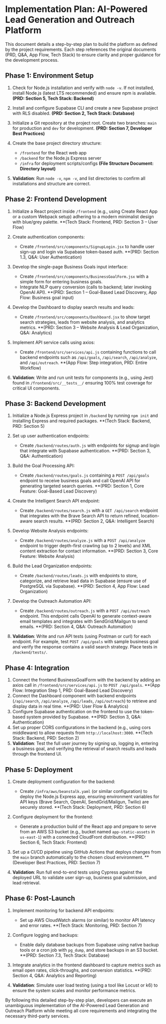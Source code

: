 # Implementation Plan: AI-Powered Lead Generation and Outreach Platform

This document details a step-by-step plan to build the platform as defined by the project requirements. Each step references the original documents (PRD, Q&A, App Flow, Tech Stack) to ensure clarity and proper guidance for the development process.

## Phase 1: Environment Setup

1.  Check for Node.js installation and verify with `node -v`. If not installed, install Node.js (latest LTS recommended) and ensure npm is available. **(PRD: Section 5, Tech Stack: Backend)**

2.  Install and configure Supabase CLI and create a new Supabase project with RLS disabled. **(PRD: Section 2, Tech Stack: Database)**

3.  Initialize a Git repository at the project root. Create two branches: `main` for production and `dev` for development. **(PRD: Section 7, Developer Best Practices)**

4.  Create the base project directory structure:

    *   `/frontend` for the React web app
    *   `/backend` for the Node.js Express server
    *   `/infra` for deployment scripts/configs **(File Structure Document: Directory layout)**

5.  **Validation**: Run `node -v`, `npm -v`, and list directories to confirm all installations and structure are correct.

## Phase 2: Frontend Development

1.  Initialize a React project inside `/frontend` (e.g., using Create React App or a custom Webpack setup) adhering to a modern minimalist design with blue/grey palette. **(Tech Stack: Frontend, PRD: Section 3 – User Flow)

2.  Create authentication components:

    *   Create `/frontend/src/components/SignupLogin.jsx` to handle user sign-up and login via Supabase token-based auth. **(PRD: Section 1.3, Q&A: User Authentication)

3.  Develop the single-page Business Goals input interface:

    *   Create `/frontend/src/components/BusinessGoalForm.jsx` with a simple form for entering business goals.
    *   Integrate NLP query conversion (calls to backend; later invoking OpenAI API). **(PRD: Section 1 – Goal-Based Lead Discovery, App Flow: Business goal input)

4.  Develop the Dashboard to display search results and leads:

    *   Create `/frontend/src/components/Dashboard.jsx` to show target search strategies, leads from website analysis, and analytics metrics. **(PRD: Section 3 – Website Analysis & Lead Organization, Q&A: Analytics)

5.  Implement API service calls using axios:

    *   Create `/frontend/src/services/api.js` containing functions to call backend endpoints such as `/api/goals`, `/api/search`, `/api/analyze`, and `/api/outreach`. **(App Flow: Step integration, PRD: Entire Workflow)

6.  **Validation**: Write and run unit tests for components (e.g., using Jest) found in `/frontend/src/__tests__/` ensuring 100% test coverage for critical UI components.

## Phase 3: Backend Development

1.  Initialize a Node.js Express project in `/backend` by running `npm init` and installing Express and required packages. **(Tech Stack: Backend, PRD: Section 5)

2.  Set up user authentication endpoints:

    *   Create `/backend/routes/auth.js` with endpoints for signup and login that integrate with Supabase authentication. **(PRD: Section 3, Q&A: Authentication)

3.  Build the Goal Processing API:

    *   Create `/backend/routes/goals.js` containing a `POST /api/goals` endpoint to receive business goals and call OpenAI API for generating targeted search queries. **(PRD: Section 1, Core Feature: Goal-Based Lead Discovery)

4.  Create the Intelligent Search API endpoint:

    *   Create `/backend/routes/search.js` with a `GET /api/search` endpoint that integrates with the Brave Search API to return refined, location-aware search results. **(PRD: Section 2, Q&A: Intelligent Search)

5.  Develop Website Analysis endpoints:

    *   Create `/backend/routes/analyze.js` with a `POST /api/analyze` endpoint to trigger depth-first crawling (up to 2 levels) and XML content extraction for contact information. **(PRD: Section 3, Core Feature: Website Analysis)

6.  Build the Lead Organization endpoints:

    *   Create `/backend/routes/leads.js` with endpoints to store, categorize, and retrieve lead data in Supabase (ensure use of PostgreSQL via Supabase). **(PRD: Section 4, App Flow: Lead Organization)

7.  Develop the Outreach Automation API:

    *   Create `/backend/routes/outreach.js` with a `POST /api/outreach` endpoint. This endpoint calls OpenAI to generate context-aware email templates and integrates with SendGrid/Mailgun to send emails. **(PRD: Section 4, Q&A: Outreach Automation)

8.  **Validation**: Write and run API tests (using Postman or curl) for each endpoint. For example, test `POST /api/goals` with sample business goal and verify the response contains a valid search strategy. Place tests in `/backend/tests/`.

## Phase 4: Integration

1.  Connect the frontend BusinessGoalForm with the backend by adding an axios call in `/frontend/src/services/api.js` to `POST /api/goals`. **(App Flow: Integration Step 1, PRD: Goal-Based Lead Discovery)
2.  Connect the Dashboard component with backend endpoints (`/api/search`, `/api/analyze`, `/api/leads`, `/api/outreach`) to retrieve and display data in real time. **(PRD: User Flow & Analytics)
3.  Configure Supabase authentication on the frontend to use the token-based system provided by Supabase. **(PRD: Section 3, Q&A: Authentication)
4.  Set up proper CORS configurations in the backend (e.g., using cors middleware) to allow requests from `http://localhost:3000`. **(Tech Stack: Backend, PRD: Section 2)
5.  **Validation**: Test the full user journey by signing up, logging in, entering a business goal, and verifying the retrieval of search results and leads through the frontend UI.

## Phase 5: Deployment

1.  Create deployment configuration for the backend:

    *   Create `/infra/aws/beanstalk.yaml` (or similar configuration) to deploy the Node.js Express app, ensuring environment variables for API keys (Brave Search, OpenAI, SendGrid/Mailgun, Twilio) are securely stored. **(Tech Stack: Deployment, PRD: Section 6)

2.  Configure deployment for the frontend:

    *   Generate a production build of the React app and prepare to serve from an AWS S3 bucket (e.g., bucket named `app-static-assets` in `us-east-1`) with a connected CloudFront distribution. **(PRD: Section 6, Tech Stack: Frontend)

3.  Set up a CI/CD pipeline using GitHub Actions that deploys changes from the `main` branch automatically to the chosen cloud environment. **(Developer Best Practices, PRD: Section 7)

4.  **Validation**: Run full end-to-end tests using Cypress against the deployed URL to validate user sign-up, business goal submission, and lead retrieval.

## Phase 6: Post-Launch

1.  Implement monitoring for backend API endpoints:

    *   Set up AWS CloudWatch alarms (or similar) to monitor API latency and error rates. **(Tech Stack: Monitoring, PRD: Section 7)

2.  Configure logging and backups:

    *   Enable daily database backups from Supabase using native backup tools or a cron job with `pg_dump`, and store backups in an S3 bucket. **(PRD: Section 7.3, Tech Stack: Database)

3.  Integrate analytics in the frontend dashboard to capture metrics such as email open rates, click-throughs, and conversion statistics. **(PRD: Section 4, Q&A: Analytics and Reporting)

4.  **Validation**: Simulate user load testing (using a tool like Locust or k6) to ensure the system scales and monitor performance metrics.

By following this detailed step-by-step plan, developers can execute an unambiguous implementation of the AI-Powered Lead Generation and Outreach Platform while meeting all core requirements and integrating the necessary third-party services.
